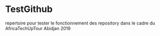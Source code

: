 # TestGithub
repertoire pour tester le fonctionnement des repository
dans le cadre du AfricaTechUpTour Abidjan 2019

